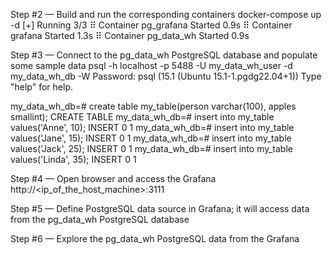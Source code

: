 Step #2 — Build and run the corresponding containers
docker-compose up -d
[+] Running 3/3
 ⠿ Container pg_grafana  Started                                                                                          0.9s
 ⠿ Container grafana     Started                                                                                          1.3s
 ⠿ Container pg_data_wh  Started                                                                                          0.9s


Step #3 — Connect to the pg_data_wh PostgreSQL database and populate some sample data
psql -h localhost -p 5488 -U my_data_wh_user -d my_data_wh_db -W
Password:
psql (15.1 (Ubuntu 15.1-1.pgdg22.04+1))
Type "help" for help.

my_data_wh_db=# create table my_table(person varchar(100), apples smallint);
CREATE TABLE
my_data_wh_db=# insert into my_table values('Anne', 10);
INSERT 0 1
my_data_wh_db=# insert into my_table values('Jane', 15);
INSERT 0 1
my_data_wh_db=# insert into my_table values('Jack', 25);
INSERT 0 1
my_data_wh_db=# insert into my_table values('Linda', 35);
INSERT 0 1


Step #4 — Open browser and access the Grafana
http://<ip_of_the_host_machine>:3111

Step #5 — Define PostgreSQL data source in Grafana; it will access data from the pg_data_wh PostgreSQL database

Step #6 — Explore the pg_data_wh PostgreSQL data from the Grafana
